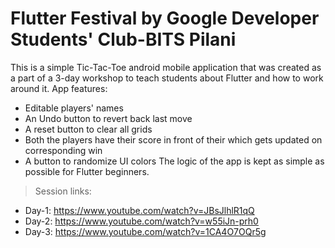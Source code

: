 # Flutter Festival by Google Developer Students' Club-BITS Pilani

This is a simple Tic-Tac-Toe android mobile application that was created as a part of a 3-day workshop to teach students about Flutter and how to work around it.
App features:
  - Editable players' names
  - An Undo button to revert back last move
  - A reset button to clear all grids
  - Both the players have their score in front of their which gets updated on corresponding win
  - A button to randomize UI colors
The logic of the app is kept as simple as possible for Flutter beginners.


>Session links:
  - Day-1: https://www.youtube.com/watch?v=JBsJlhlR1qQ
  - Day-2: https://www.youtube.com/watch?v=w55iJn-prh0
  - Day-3: https://www.youtube.com/watch?v=1CA4O7OQr5g
